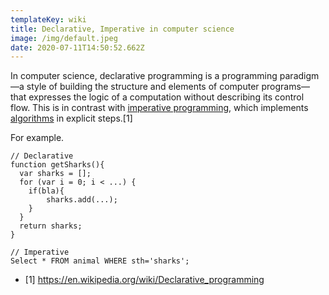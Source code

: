 ```yaml
---
templateKey: wiki
title: Declarative, Imperative in computer science
image: /img/default.jpeg
date: 2020-07-11T14:50:52.662Z
---
```

In computer science, declarative programming is a programming paradigm—a style of building the structure and elements of computer programs—that expresses the logic of a computation without describing its control flow. This is in contrast with [imperative programming](https://en.wikipedia.org/wiki/Imperative_programming "Imperative programming"), which implements [algorithms](https://en.wikipedia.org/wiki/Algorithm "Algorithm") in explicit steps.\[1]

For example. 

```
// Declarative
function getSharks(){
  var sharks = [];
  for (var i = 0; i < ...) {
    if(bla){
        sharks.add(...);
    }
  }
  return sharks;
}

// Imperative
Select * FROM animal WHERE sth='sharks';
```

* \[1] <https://en.wikipedia.org/wiki/Declarative_programming>